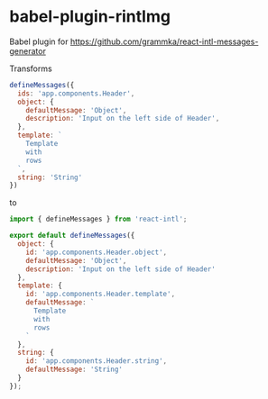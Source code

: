 # babel-plugin-rintlmg
Babel plugin for https://github.com/grammka/react-intl-messages-generator

Transforms

```javascript
defineMessages({
  ids: 'app.components.Header',
  object: {
    defaultMessage: 'Object',
    description: 'Input on the left side of Header',
  },
  template: `
    Template
    with
    rows
  `,
  string: 'String'
})
```

to 

```javascript
import { defineMessages } from 'react-intl';

export default defineMessages({
  object: {
    id: 'app.components.Header.object',
    defaultMessage: 'Object',
    description: 'Input on the left side of Header'
  },
  template: {
    id: 'app.components.Header.template',
    defaultMessage: `
      Template
      with
      rows
    `
  },
  string: {
    id: 'app.components.Header.string',
    defaultMessage: 'String'
  }
});

```
